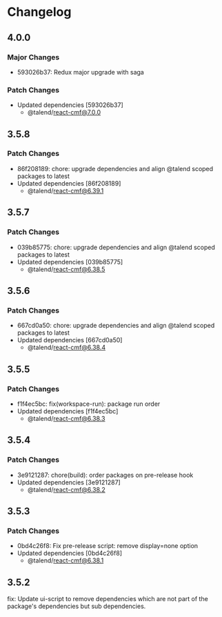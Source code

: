 # Changelog

## 4.0.0

### Major Changes

- 593026b37: Redux major upgrade with saga

### Patch Changes

- Updated dependencies [593026b37]
  - @talend/react-cmf@7.0.0

## 3.5.8

### Patch Changes

- 86f208189: chore: upgrade dependencies and align @talend scoped packages to latest
- Updated dependencies [86f208189]
  - @talend/react-cmf@6.39.1

## 3.5.7

### Patch Changes

- 039b85775: chore: upgrade dependencies and align @talend scoped packages to latest
- Updated dependencies [039b85775]
  - @talend/react-cmf@6.38.5

## 3.5.6

### Patch Changes

- 667cd0a50: chore: upgrade dependencies and align @talend scoped packages to latest
- Updated dependencies [667cd0a50]
  - @talend/react-cmf@6.38.4

## 3.5.5

### Patch Changes

- f1f4ec5bc: fix(workspace-run): package run order
- Updated dependencies [f1f4ec5bc]
  - @talend/react-cmf@6.38.3

## 3.5.4

### Patch Changes

- 3e9121287: chore(build): order packages on pre-release hook
- Updated dependencies [3e9121287]
  - @talend/react-cmf@6.38.2

## 3.5.3

### Patch Changes

- 0bd4c26f8: Fix pre-release script: remove display=none option
- Updated dependencies [0bd4c26f8]
  - @talend/react-cmf@6.38.1

## 3.5.2

fix: Update ui-script to remove dependencies which are not part of the package's dependencies but sub dependencies.
